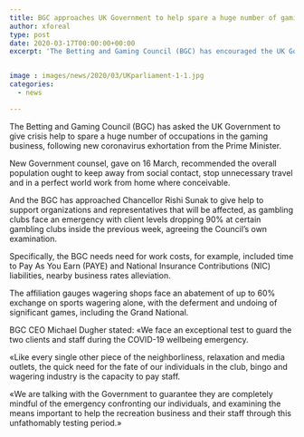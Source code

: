 ```yaml
---
title: BGC approaches UK Government to help spare a huge number of gaming industry jobs
author: xforeal 
type: post
date: 2020-03-17T00:00:00+00:00
excerpt: 'The Betting and Gaming Council (BGC) has encouraged the UK Government to give crisis help to spare a huge number of occupations in the gaming business, following new coronavirus counsel from the Prime Minister '


image : images/news/2020/03/UKparliament-1-1.jpg
categories:
  - news

---
```

The Betting and Gaming Council (BGC) has asked the UK Government to give crisis help to spare a huge number of occupations in the gaming business, following new coronavirus exhortation from the Prime Minister. 

New Government counsel, gave on 16 March, recommended the overall population ought to keep away from social contact, stop unnecessary travel and in a perfect world work from home where conceivable. 

And the BGC has approached Chancellor Rishi Sunak to give help to support organizations and representatives that will be affected, as gambling clubs face an emergency with client levels dropping 90&percnt; at certain gambling clubs inside the previous week, agreeing the Council&#8217;s own examination. 

Specifically, the BGC needs need for work costs, for example, included time to Pay As You Earn (PAYE) and National Insurance Contributions (NIC) liabilities, nearby business rates alleviation. 

The affiliation gauges wagering shops face an abatement of up to 60&percnt; exchange on sports wagering alone, with the deferment and undoing of significant games, including the Grand National. 

BGC CEO Michael Dugher stated: &#171;We face an exceptional test to guard the two clients and staff during the COVID-19 wellbeing emergency. 

&#171;Like every single other piece of the neighborliness, relaxation and media outlets, the quick need for the fate of our individuals in the club, bingo and wagering industry is the capacity to pay staff. 

&#171;We are talking with the Government to guarantee they are completely mindful of the emergency confronting our individuals, and examining the means important to help the recreation business and their staff through this unfathomably testing period.&#187;